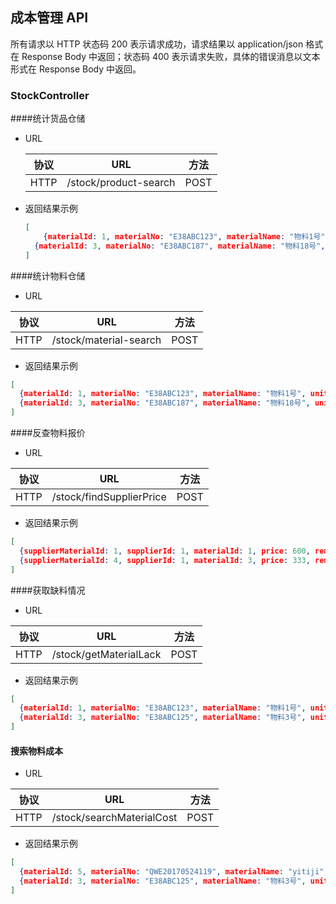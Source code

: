 ## 成本管理 API

所有请求以 HTTP 状态码 200 表示请求成功，请求结果以 application/json 格式在 Response Body 中返回；状态码 400 表示请求失败，具体的错误消息以文本形式在 Response Body 中返回。

### StockController

####统计货品仓储

* URL

  | 协议 |          URL          | 方法 |
  | :--: | :-------------------: | ---- |
  | HTTP | /stock/product-search | POST |

* 返回结果示例

  ```json
  [
      {materialId: 1, materialNo: "E38ABC123", materialName: "物料1号", unit: "件", categoryId: 1, …},
  	{materialId: 3, materialNo: "E38ABC187", materialName: "物料18号", unit: "件", categoryId: 4, …}
  ]
  ```

  

####统计物料仓储

* URL

| 协议 |          URL           | 方法 |
| :--: | :--------------------: | :--: |
| HTTP | /stock/material-search | POST |


  * 返回结果示例

  ```json
[
    {materialId: 1, materialNo: "E38ABC123", materialName: "物料1号", unit: "件", categoryId: 1, …},
  	{materialId: 3, materialNo: "E38ABC187", materialName: "物料18号", unit: "件", categoryId: 4, …}
]
  ```

  

####反查物料报价

* URL

| 协议 |           URL            | 方法 |
| :--: | :----------------------: | :--: |
| HTTP | /stock/findSupplierPrice | POST |


  * 返回结果示例

  ```json
[
	{supplierMaterialId: 1, supplierId: 1, materialId: 1, price: 600, remark: "233", materialName: "物料1号",…}, 
	{supplierMaterialId: 4, supplierId: 1, materialId: 3, price: 333, remark: "", materialName: "物料3号",…}
]
  ```

  ####获取缺料情况

* URL

| 协议 |          URL           | 方法 |
| :--: | :--------------------: | :--: |
| HTTP | /stock/getMaterialLack | POST |


  * 返回结果示例

  ```json
[
	{materialId: 1, materialNo: "E38ABC123", materialName: "物料1号", unit: "件", totalStock: 1,…},
	{materialId: 3, materialNo: "E38ABC125", materialName: "物料3号", unit: "件", totalStock: 1,…}
]
  ```

#### 搜索物料成本
* URL

| 协议 |            URL            | 方法 |
| :--: | :-----------------------: | :--: |
| HTTP | /stock/searchMaterialCost | POST |


  * 返回结果示例

  ```json
[
	{materialId: 5, materialNo: "QWE20170524119", materialName: "yitiji", unit: "cm", categoryId: 23,…}, 
	{materialId: 3, materialNo: "E38ABC125", materialName: "物料3号", unit: "件", categoryId: 2,…}
]
  ```